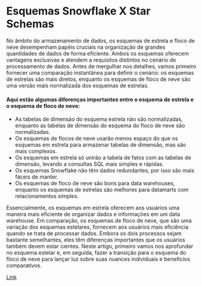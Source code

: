 # Esquemas Snowflake X Star Schemas

No âmbito do armazenamento de dados, os esquemas de estrela e floco de neve desempenham papéis cruciais na organização de grandes quantidades de dados de forma eficiente. Ambos os esquemas oferecem vantagens exclusivas e atendem a requisitos distintos no cenário de processamento de dados. Antes de mergulhar nos detalhes, vamos primeiro fornecer uma comparação instantânea para definir o cenário: os esquemas de estrelas são mais diretos, enquanto os esquemas de floco de neve são uma versão mais normalizada dos esquemas de estrelas.

#### Aqui estão algumas diferenças importantes entre o esquema de estrela e o esquema de floco de neve:

* As tabelas de dimensão do esquema estrela não são normalizadas, enquanto as tabelas de dimensão do esquema do floco de neve são normalizadas.
* Os esquemas de flocos de neve usarão menos espaço do que os esquemas em estrela para armazenar tabelas de dimensão, mas são mais complexos.
* Os esquemas em estrela só unirão a tabela de fatos com as tabelas de dimensão, levando a consultas SQL mais simples e rápidas.
* Os esquemas Snowflake não têm dados redundantes, por isso são mais fáceis de manter.
* Os esquemas de floco de neve são bons para data warehouses, enquanto os esquemas de estrelas são melhores para datamarts com relacionamentos simples.

Essencialmente, os esquemas em estrela oferecem aos usuários uma maneira mais eficiente de organizar dados e informações em um data warehouse. Em comparação, os esquemas de floco de neve, que são uma variação dos esquemas estelares, fornecem aos usuários mais eficiência quando se trata de processar dados. Embora os dois processos sejam bastante semelhantes, eles têm diferenças importantes que os usuários também devem estar cientes. Neste artigo, primeiro vamos nos aprofundar no esquema estelar e, em seguida, fazer a transição para o esquema do floco de neve para lançar luz sobre suas nuances individuais e benefícios comparativos.

[Link](https://www.integrate.io/blog/snowflake-schemas-vs-star-schemas-what-are-they-and-how-are-they-different/)